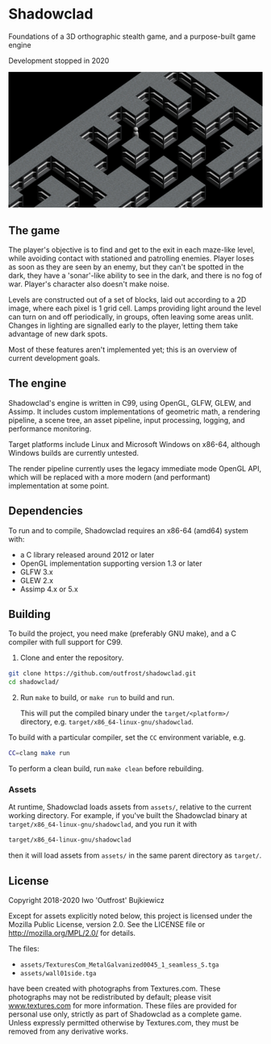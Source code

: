# Shadowclad

Foundations of a 3D orthographic stealth game, and a purpose-built game engine

Development stopped in 2020

![Screenshot](screenshot.jpg)

## The game

The player's objective is to find and get to the exit in each maze-like level, while avoiding contact with stationed and patrolling enemies. Player loses as soon as they are seen by an enemy, but they can't be spotted in the dark, they have a 'sonar'-like ability to see in the dark, and there is no fog of war. Player's character also doesn't make noise.

Levels are constructed out of a set of blocks, laid out according to a 2D image, where each pixel is 1 grid cell. Lamps providing light around the level can turn on and off periodically, in groups, often leaving some areas unlit. Changes in lighting are signalled early to the player, letting them take advantage of new dark spots.

Most of these features aren't implemented yet; this is an overview of current development goals.

## The engine

Shadowclad's engine is written in C99, using OpenGL, GLFW, GLEW, and Assimp. It includes custom implementations of geometric math, a rendering pipeline, a scene tree, an asset pipeline, input processing, logging, and performance monitoring.

Target platforms include Linux and Microsoft Windows on x86-64, although Windows builds are currently untested.

The render pipeline currently uses the legacy immediate mode OpenGL API, which will be replaced with a more modern (and performant) implementation at some point.

## Dependencies

To run and to compile, Shadowclad requires an x86-64 (amd64) system with:
* a C library released around 2012 or later
* OpenGL implementation supporting version 1.3 or later
* GLFW 3.x
* GLEW 2.x
* Assimp 4.x or 5.x

## Building

To build the project, you need make (preferably GNU make), and a C compiler with full support for C99.

1. Clone and enter the repository.
```sh
git clone https://github.com/outfrost/shadowclad.git
cd shadowclad/
```

2. Run `make` to build, or `make run` to build and run.

	This will put the compiled binary under the `target/<platform>/` directory, e.g. `target/x86_64-linux-gnu/shadowclad`.

To build with a particular compiler, set the `CC` environment variable, e.g.
```sh
CC=clang make run
```

To perform a clean build, run `make clean` before rebuilding.

### Assets
At runtime, Shadowclad loads assets from `assets/`, relative to the current working directory. For example, if you've built the Shadowclad binary at `target/x86_64-linux-gnu/shadowclad`, and you run it with
```sh
target/x86_64-linux-gnu/shadowclad
```
then it will load assets from `assets/` in the same parent directory as `target/`.

## License

Copyright 2018-2020 Iwo 'Outfrost' Bujkiewicz

Except for assets explicitly noted below, this project is licensed
under the Mozilla Public License, version 2.0. See the LICENSE file
or http://mozilla.org/MPL/2.0/ for details.

The files:
* `assets/TexturesCom_MetalGalvanized0045_1_seamless_S.tga`
* `assets/wall01side.tga`

have been created with photographs from Textures.com. These photographs
may not be redistributed by default; please visit www.textures.com for
more information. These files are provided for personal use only, strictly
as part of Shadowclad as a complete game. Unless expressly permitted
otherwise by Textures.com, they must be removed from any derivative works.
